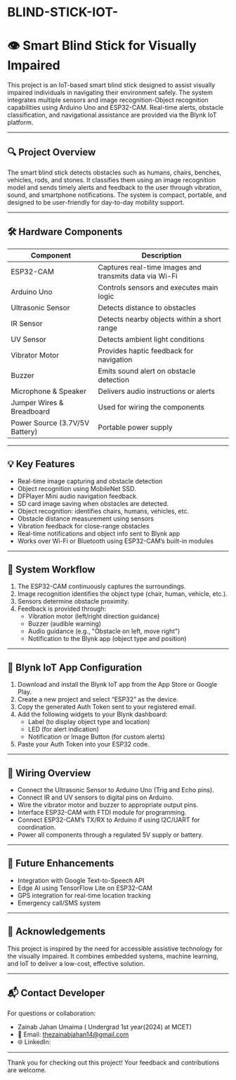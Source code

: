 # BLIND-STICK-IOT-

# 👁️ Smart Blind Stick for Visually Impaired

This project is an IoT-based smart blind stick designed to assist visually impaired individuals in navigating their environment safely. The system integrates multiple sensors and image recognition-Object recognition capabilities using Arduino Uno and ESP32-CAM. Real-time alerts, obstacle classification, and navigational assistance are provided via the Blynk IoT platform.

---

## 🔍 Project Overview

The smart blind stick detects obstacles such as humans, chairs, benches, vehicles, rods, and stones. It classifies them using an image recognition model and sends timely alerts and feedback to the user through vibration, sound, and smartphone notifications. The system is compact, portable, and designed to be user-friendly for day-to-day mobility support.

---

## 🛠️ Hardware Components

| Component             | Description                                       |
|----------------------|---------------------------------------------------|
| ESP32-CAM             | Captures real-time images and transmits data via Wi-Fi |
| Arduino Uno           | Controls sensors and executes main logic         |
| Ultrasonic Sensor     | Detects distance to obstacles                    |
| IR Sensor             | Detects nearby objects within a short range       |
| UV Sensor             | Detects ambient light conditions                 |
| Vibrator Motor        | Provides haptic feedback for navigation           |
| Buzzer                | Emits sound alert on obstacle detection           |
| Microphone & Speaker  | Delivers audio instructions or alerts             |
| Jumper Wires & Breadboard | Used for wiring the components               |
| Power Source (3.7V/5V Battery) | Portable power supply                   |

---

## 💡 Key Features

- Real-time image capturing and obstacle detection
- Object recognition using MobileNet SSD.
- DFPlayer Mini audio navigation feedback.
- SD card image saving when obstacles are detected.
- Object recognition: identifies chairs, humans, vehicles, etc.
- Obstacle distance measurement using sensors
- Vibration feedback for close-range obstacles
- Real-time notifications and object info sent to Blynk app
- Works over Wi-Fi or Bluetooth using ESP32-CAM’s built-in modules

---

## 🧠 System Workflow

1. The ESP32-CAM continuously captures the surroundings.
2. Image recognition identifies the object type (chair, human, vehicle, etc.).
3. Sensors determine obstacle proximity.
4. Feedback is provided through:
   - Vibration motor (left/right direction guidance)
   - Buzzer (audible warning)
   - Audio guidance (e.g., "Obstacle on left, move right")
   - Notification to the Blynk app (object type and position)

---

## 📲 Blynk IoT App Configuration

1. Download and install the Blynk IoT app from the App Store or Google Play.
2. Create a new project and select “ESP32” as the device.
3. Copy the generated Auth Token sent to your registered email.
4. Add the following widgets to your Blynk dashboard:
   - Label (to display object type and location)
   - LED (for alert indication)
   - Notification or Image Button (for custom alerts)
5. Paste your Auth Token into your ESP32 code.

---

## 🔌 Wiring Overview

- Connect the Ultrasonic Sensor to Arduino Uno (Trig and Echo pins).
- Connect IR and UV sensors to digital pins on Arduino.
- Wire the vibrator motor and buzzer to appropriate output pins.
- Interface ESP32-CAM with FTDI module for programming.
- Connect ESP32-CAM’s TX/RX to Arduino if using I2C/UART for coordination.
- Power all components through a regulated 5V supply or battery.

---

## 🚀 Future Enhancements

- Integration with Google Text-to-Speech API
- Edge AI using TensorFlow Lite on ESP32-CAM
- GPS integration for real-time location tracking
- Emergency call/SMS system

---

## 🤝 Acknowledgements

This project is inspired by the need for accessible assistive technology for the visually impaired. It combines embedded systems, machine learning, and IoT to deliver a low-cost, effective solution.

---

  
## 📬 Contact Developer

For questions or collaboration:
- Zainab Jahan Umaima ( Undergrad 1st year(2024) at MCET)
- 📧 Email: thezainabjahan14@gmail.com
- 🌐 LinkedIn:

---

Thank you for checking out this project! Your feedback and contributions are welcome.


